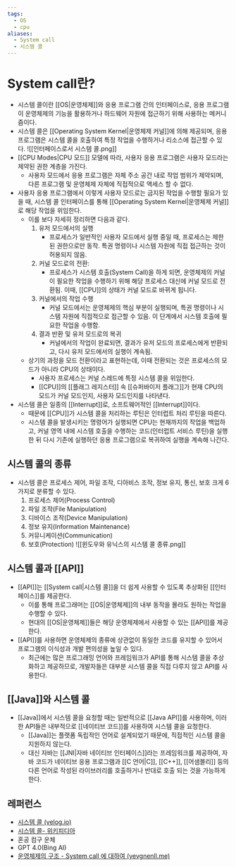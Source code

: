 ```yaml
---
tags:
  - OS
  - cpu
aliases:
  - System call
  - 시스템 콜
---
```

# System call란?
- 시스템 콜이란 [[OS|운영체제]]와 응용 프로그램 간의 인터페이스로, 응용 프로그램이 운영체제의 기능을 활용하거나 하드웨어 자원에 접근하기 위해 사용하는 메커니즘이다.
- 시스템 콜은 [[Operating System Kernel|운영체제 커널]]에 의해 제공되며, 응용 프로그램은 시스템 콜을 호출하여 특정 작업을 수행하거나 리소스에 접근할 수 있다.
![[인터페이스로서 시스템 콜.png]]
- [[CPU Modes|CPU 모드]] 모델에 따라, 사용자 응용 프로그램은 사용자 모드라는 제약된 권한 계층을 가진다. 
	- 사용자 모드에서 응용 프로그램은 자체 주소 공간 내로 작업 범위가 제약되며, 다른 프로그램 및 운영체제 자체에 직접적으로 액세스 할 수 없다.
- 사용자 응용 프로그램에서 이렇게 사용자 모드로는 금지된 작업을 수행할 필요가 있을 때, 시스템 콜 인터페이스를 통해 [[Operating System Kernel|운영체제 커널]]로 해당 작업을 위임한다. 
	- 이를 보다 자세히 정리하면 다음과 같다.
		1. 유저 모드에서의 실행 
			-  프로세스가 일반적인 사용자 모드에서 실행 중일 때, 프로세스는 제한된 권한으로만 동작. 특권 명령이나 시스템 자원에 직접 접근하는 것이 허용되지 않음.
		2. 커널 모드로의 전환:
			- 프로세스가 시스템 호출(System Call)을 하게 되면, 운영체제의 커널이 필요한 작업을 수행하기 위해 해당 프로세스 대신에 커널 모드로 전환됨. 이때, [[CPU]]의 상태가 커널 모드로 바뀌게 됩니다.
		3. 커널에서의 작업 수행
			- 커널 모드에서는 운영체제의 핵심 부분이 실행되며, 특권 명령이나 시스템 자원에 직접적으로 접근할 수 있음. 이 단계에서 시스템 호출에 필요한 작업을 수행함.
		4. 결과 반환 및 유저 모드로의 복귀
			- 커널에서의 작업이 완료되면, 결과가 유저 모드의 프로세스에게 반환되고, 다시 유저 모드에서의 실행이 계속됨.
	- 상기의 과정을 모드 전환이라고 표현하는데, 이때 전환되는 것은 프로세스의 모드가 아니라 CPU의 상태이다. 
		- 사용자 프로세스는 커널 스레드에 특정 시스템 콜을 위임한다.
		- [[CPU]]의 [[플래그 레지스터]] 속 [[슈퍼바이저 플래그]]가 현재 CPU의 모드가 커널 모드인지, 사용자 모드인지를 나타낸다.
- 시스템 콜은 일종의 [[Interrupt]]로, 소프트웨어적인 [[Interrupt]]이다.
	- 때문에 [[CPU]]가 시스템 콜을 처리하는 루틴은 인터럽트 처리 루틴을 따른다. 
	- 시스템 콜을 발생시키는 명령어가 실행되면 CPU는 현재까지의 작업을 백업하고, 커널 영역 내에 시스템 호출을 수행하는 코드(인터럽트 서비스 루틴)을 실행한 뒤 다시 기존에 실행하던 응용 프로그램으로 복귀하여 실행을 계속해 나간다.

## 시스템 콜의 종류
- 시스템 콜은 프로세스 제어, 파일 조작, 디아비스 조작, 정보 유지, 통신, 보호 크게 6가지로 분류할 수 있다.
	1. 프로세스 제어(Process Control)
	2. 파일 조작(File Manipulation)
	3. 디바이스 조작(Device Manipulation)
	4. 정보 유지(Information Maintenance)
	5. 커뮤니케이션(Communication)
	6. 보호(Protection)
![[윈도우와 유닉스의 시스템 콜 종류.png]]

## 시스템 콜과 [[API]]
 - [[API]]는 [[System call|시스템 콜]]을 더 쉽게 사용할 수 있도록 추상화된 [[인터페이스]]를 제공한다. 
	- 이를 통해 프로그래머는 [[OS|운영체제]]의 내부 동작을 몰라도 원하는 작업을 수행할 수 있다. 
	- 현대의 [[OS|운영체제]]들은 해당 운영체제에서 사용할 수 있는 [[API]]를 제공한다.
- [[API]]를 사용하면 운영체제의 종류에 상관없이 동일한 코드를 유지할 수 있어서 프로그램의 이식성과 개발 편의성을 높일 수 있다. 
	- 최근에는 많은 프로그래밍 언어와 프레임워크가 API를 통해 시스템 콜을 추상화하고 제공하므로, 개발자들은 대부분 시스템 콜을 직접 다루지 않고 API를 사용한다.

## [[Java]]와 시스템 콜
- [[Java]]에서 시스템 콜을 요청할 때는 일반적으로 [[Java API]]를 사용하며, 이러한 API들은 내부적으로 [[네이티브 코드]]를 사용하여 시스템 콜을 요청한다.
	- [[Java]]는 플랫폼 독립적인 언어로 설계되었기 때문에, 직접적인 시스템 콜을 지원하지 않는다.
	- 대신 자바는 [[JNI|자바 네이티브 인터페이스]]라는 프레임워크를 제공하여, 자바 코드가 네이티브 응용 프로그램과 [[C 언어|C]], [[C++]], [[어샘블리]] 등의 다른 언어로 작성된 라이브러리를 호출하거나 반대로 호출 되는 것을 가능하게 한다.


## 레퍼런스
- [시스템 콜 (velog.io)](https://velog.io/@nyoung215/%EC%8B%9C%EC%8A%A4%ED%85%9C-%EC%BD%9C)
- [시스템 콜- 위키피디아](https://en.wikipedia.org/wiki/System_call)
- 혼공 컴구 운체
- GPT 4.0(Bing AI)
- [운영체제의 구조 - System call 에 대하여 (yevgnenll.me)](https://blog.yevgnenll.me/os/what-is-system-call)